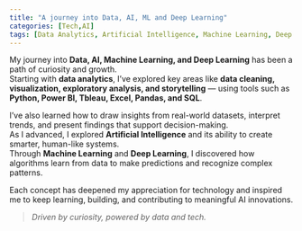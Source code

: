 ```yaml
---
title: "A journey into Data, AI, ML and Deep Learning"
categories: [Tech,AI]
tags: [Data Analytics, Artificial Intelligence, Machine Learning, Deep Learning]
---
```

My journey into **Data, AI, Machine Learning, and Deep Learning** has been a path of curiosity and growth.  
Starting with **data analytics**, I’ve explored key areas like **data cleaning, visualization, exploratory analysis, and storytelling** — using tools such as **Python, Power BI, Tbleau, Excel, Pandas, and SQL**.  

I’ve also learned how to draw insights from real-world datasets, interpret trends, and present findings that support decision-making.  
As I advanced, I explored **Artificial Intelligence** and its ability to create smarter, human-like systems.  
Through **Machine Learning** and **Deep Learning**, I discovered how algorithms learn from data to make predictions and recognize complex patterns.  

Each concept has deepened my appreciation for technology and inspired me to keep learning, building, and contributing to meaningful AI innovations.

> *Driven by curiosity, powered by data and tech.*
